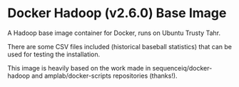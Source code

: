 # Docker Hadoop (v2.6.0) Base Image

A Hadoop base image container for Docker, runs on Ubuntu Trusty Tahr. 

There are some CSV files included (historical baseball statistics) that can be used for testing the installation. 

This image is heavily based on the work made in sequenceiq/docker-hadoop and amplab/docker-scripts repositories (thanks!).
